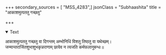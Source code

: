 +++
secondary_sources = [ "MSS_4283",]
jsonClass = "Subhaashita"
title = "आकाशमुत्पततु गच्छतु"

+++

<details open><summary>Text</summary>

आकाशमुत्पततु गच्छतु वा दिगन्तम् अम्भोनिधिं विशतु तिष्ठतु वा यथेच्छम्।  
जन्मान्तरार्जितशुभाशुभकृन्नराणाम् छायेव न त्यजति कर्मफलानुबन्धः॥
</details>
